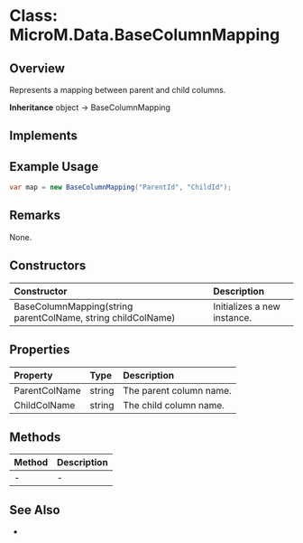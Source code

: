 # Class: MicroM.Data.BaseColumnMapping
## Overview
Represents a mapping between parent and child columns.

**Inheritance**
object -> BaseColumnMapping

**Implements**
-

## Example Usage
```csharp
var map = new BaseColumnMapping("ParentId", "ChildId");
```
## Remarks
None.

## Constructors
| Constructor | Description |
|:------------|:-------------|
| BaseColumnMapping(string parentColName, string childColName) | Initializes a new instance. |

## Properties
| Property | Type | Description |
|:------------|:-------------|:-------------|
| ParentColName | string | The parent column name. |
| ChildColName | string | The child column name. |

## Methods
| Method | Description |
|:------------|:-------------|
| - | - |

## See Also
-
